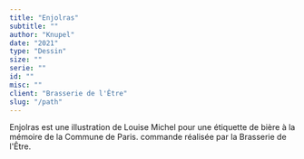 ```yaml
---
title: "Enjolras"
subtitle: ""
author: "Knupel"
date: "2021"
type: "Dessin"
size: ""
serie: ""
id: ""
misc: ""
client: "Brasserie de l'Être"
slug: "/path"
---
```


Enjolras est une illustration de Louise Michel pour une étiquette de bière à la mémoire de la Commune de Paris. commande réalisée par la Brasserie de l'Être.
